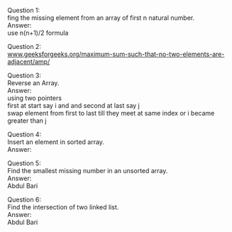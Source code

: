 
Question 1:  
fing the missing element from an array of first n natural number.  
Answer:  
use n(n+1)/2 formula 

Question 2:  
www.geeksforgeeks.org/maximum-sum-such-that-no-two-elements-are-adjacent/amp/

Question 3:  
Reverse an Array.  
Answer:  
using two pointers  
first at start say i and and second at last say j  
swap element from first to last till they meet at same index or i became greater than j  

Question 4:  
Insert an element in sorted array.  
Answer:  

Question 5:  
Find the smallest missing number in an unsorted array.  
Answer:  
Abdul Bari  

Question 6:  
Find the intersection of two linked list.  
Answer:  
Abdul Bari  

